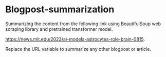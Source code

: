 # Blogpost-summarization

Summarizing the content from the following link using BeautifulSoup web scraping library and pretrained transformer model.

https://news.mit.edu/2023/ai-models-astrocytes-role-brain-0815.

Replace the URL variable to summarize any other blogpost or article.
